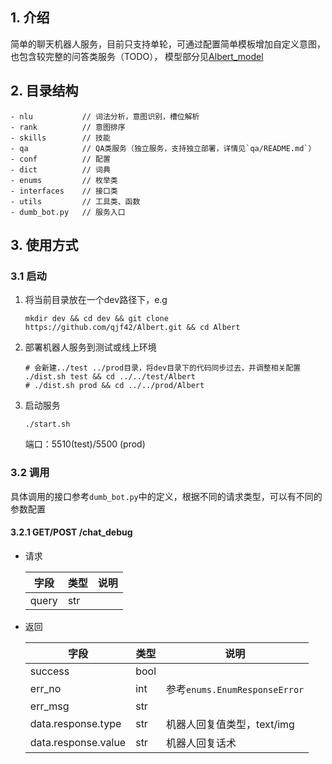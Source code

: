 ## 1. 介绍
简单的聊天机器人服务，目前只支持单轮，可通过配置简单模板增加自定义意图，也包含较完整的问答类服务（TODO），
模型部分见[Albert_model](https://github.com/qjf42/Albert_model)

## 2. 目录结构
```
- nlu           // 词法分析，意图识别，槽位解析
- rank          // 意图排序
- skills        // 技能
- qa            // QA类服务（独立服务，支持独立部署，详情见`qa/README.md`）
- conf          // 配置
- dict          // 词典
- enums         // 枚举类
- interfaces    // 接口类
- utils         // 工具类、函数
- dumb_bot.py   // 服务入口
```

## 3. 使用方式
### 3.1 启动
1. 将当前目录放在一个dev路径下，e.g
    ```
    mkdir dev && cd dev && git clone https://github.com/qjf42/Albert.git && cd Albert
    ```
2. 部署机器人服务到测试或线上环境
    ```
    # 会新建../test ../prod目录，将dev目录下的代码同步过去，并调整相关配置
    ./dist.sh test && cd ../../test/Albert
    # ./dist.sh prod && cd ../../prod/Albert
    ```
3. 启动服务
    ```
    ./start.sh
    ```
    端口：5510(test)/5500 (prod)

### 3.2 调用
具体调用的接口参考`dumb_bot.py`中的定义，根据不同的请求类型，可以有不同的参数配置

#### 3.2.1 GET/POST /chat_debug
- 请求

    | 字段 | 类型 | 说明 |
    |-|-|-|
    | query | str | |

- 返回

    | 字段 | 类型 | 说明 |
    |-|-|-|
    | success | bool | |
    | err_no | int | 参考`enums.EnumResponseError` |
    | err_msg | str | |
    | data.response.type | str | 机器人回复值类型，text/img |
    | data.response.value | str | 机器人回复话术 |
